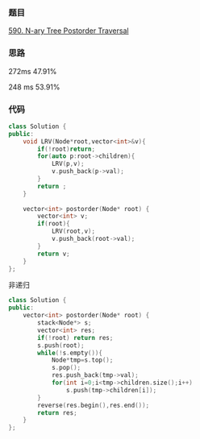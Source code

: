 ### 题目
[590. N-ary Tree Postorder Traversal](https://leetcode-cn.com/problems/n-ary-tree-postorder-traversal/submissions/)
### 思路
272ms 47.91%

248 ms 53.91%

### 代码
```c++
class Solution {
public:
    void LRV(Node*root,vector<int>&v){
        if(!root)return;
        for(auto p:root->children){
            LRV(p,v);
            v.push_back(p->val);
        }
        return ;
    }
    
    vector<int> postorder(Node* root) {
        vector<int> v;
        if(root){
            LRV(root,v);
            v.push_back(root->val);
        }
        return v;
    }
};
```
非递归
```c++
class Solution {
public:
    vector<int> postorder(Node* root) {
        stack<Node*> s;
        vector<int> res;
        if(!root) return res;
        s.push(root);
        while(!s.empty()){
            Node*tmp=s.top();
            s.pop();
            res.push_back(tmp->val);      
            for(int i=0;i<tmp->children.size();i++)
                s.push(tmp->children[i]);
        }
        reverse(res.begin(),res.end());
        return res;
    }
};
```
